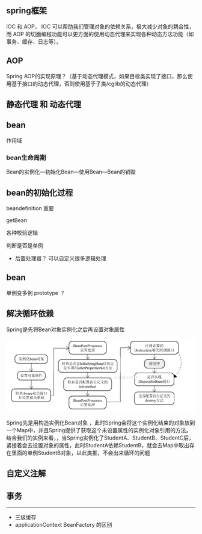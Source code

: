 
## spring框架
IOC 和 AOP，
IOC 可以帮助我们管理对象的依赖关系，极大减少对象的耦合性，
而 AOP 的切面编程功能可以更方面的使用动态代理来实现各种动态方法功能（如事务、缓存、日志等）。

## AOP

Spring AOP的实现原理？（基于动态代理模式，如果目标类实现了接口，那么使用基于接口的动态代理，否则使用基于子类/cglib的动态代理）



## 静态代理 和  动态代理



## bean

作用域

### bean生命周期

Bean的实例化—初始化Bean—使用Bean—Bean的销毁


## bean的初始化过程

beandefinition  重要

getBean

各种校验逻辑

判断是否是单例

- 后置处理器？ 可以自定义很多逻辑处理

## bean

单例变多例
prototype ？

## 解决循环依赖


Spring是先将Bean对象实例化之后再设置对象属性

![](2020-10-19-14-55-07.png)

Spring先是用构造实例化Bean对象 ，此时Spring会将这个实例化结束的对象放到一个Map中，并且Spring提供了获取这个未设置属性的实例化对象引用的方法。   结合我们的实例来看，，当Spring实例化了StudentA、StudentB、StudentC后，紧接着会去设置对象的属性，此时StudentA依赖StudentB，就会去Map中取出存在里面的单例StudentB对象，以此类推，不会出来循环的问题


## 自定义注解


## 事务

---

- 三级缓存
- applicationContext BeanFactory 的区别